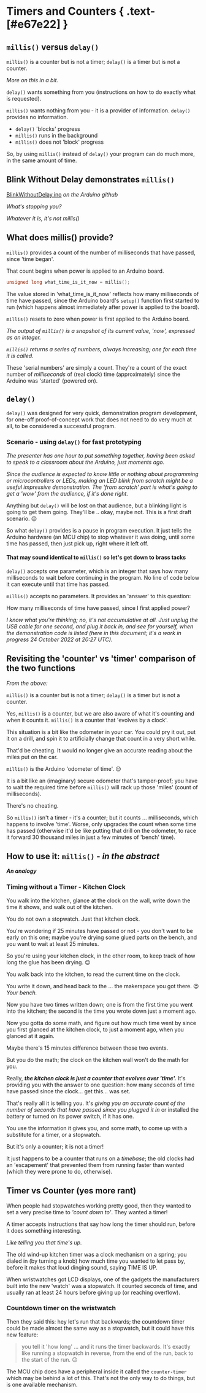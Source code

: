 # Timers and Counters { .text-[#e67e22] }

## `millis()` versus `delay()`

`millis()` is a counter but is not a timer;  `delay()` is a
timer but is not a counter.

*More on this in a bit.*

`delay()` wants something from you (instructions on how to do
exactly what is requested).

`millis()` wants nothing from you - it is a provider of
information.  `delay()` provides no information.

- `delay()` 'blocks' progress
- `millis()` runs in the background
- `millis()` does not 'block' progress

So, by using `millis()` instead of `delay()` your program can do
much more, in the same amount of time.

## Blink Without Delay demonstrates `millis()`

[BlinkWithoutDelay.ino](https://github.com/arduino/arduino-examples/blob/main/examples/02.Digital/BlinkWithoutDelay/BlinkWithoutDelay.ino) *on the Arduino github*

*What's stopping you?*

*Whatever it is, it's not millis()*

## What does millis() provide?

`millis()` provides a count of the number of milliseconds that
have passed, since 'time began'.

That count begins when power is applied to an Arduino board.

```cpp
unsigned long what_time_is_it_now = millis();
```

The value stored in 'what_time_is_it_now' reflects how many
milliseconds of time have passed, since the Arduino board's
`setup()` function first started to run (which happens
almost immediately after power is applied to the board).

`millis()` resets to zero when power is first applied to the
Arduino board.

*The output of `millis()` is a snapshot of its current value,
'now', expressed as an integer.*

*`millis()` returns a series of numbers, always increasing; one
for each time it is called.*

These 'serial numbers' are simply a count.  They're a count
of the exact number of *milliseconds* of (real clock) time
(approximately) since the Arduino was 'started' (powered on).

## `delay()`

`delay()` was designed for very quick, demonstration program
development, for one-off proof-of-concept work that does not need
to do very much at all, to be considered a successful program.

### Scenario - using `delay()` for fast prototyping

*The presenter has one hour to put something together, having been
asked to speak to a classroom about the Arduino, just moments ago.*

*Since the audience is expected to know little or nothing about
programming or microcontrollers or LEDs, making an LED blink from
scratch might be a useful impressive demonstration.  The 'from
scratch' part is what's going to get a 'wow' from the audience,
if it's done right.*

Anything but `delay()` will be lost on that audience, but a
blinking light is going to get them going.  They'll be .. okay,
maybe not.  This is a first draft scenario. 😉

So what `delay()` provides is a pause in program execution. It
just tells the Arduino hardware (an MCU chip) to stop whatever
it was doing, until some time has passed, then just pick up,
right where it left off.

#### That may sound identical to `millis()` so let's get down to brass tacks

`delay()` accepts one parameter, which is an integer that says
how many milliseconds to wait before continuing in the program.
No line of code below it can execute until that time has passed.

`millis()` accepts no parameters.  It provides an 'answer'
to this question:

How many milliseconds of time have passed, since I first applied
power?

*I know what you're thinking; no, it's not accumulative at all.
Just unplug the USB cable for one second, and plug it back in,
and see for yourself, when the demonstration code is listed
(here in this document; it's a work in progress 24 October 2022
at 20:27 UTC).*

## Revisiting the 'counter' vs 'timer' comparison of the two functions

*From the above:*

`millis()` is a counter but is not a timer;  `delay()` is a
timer but is not a counter.

Yes, `millis()` is a counter, but we are also aware of what it's
counting and when it counts it.  `millis()` is a counter that
'evolves by a clock'.

This situation is a bit like the odometer in your car.
You could pry it out, put it on a drill, and spin it to
artificially change that count in a very short while.

That'd be cheating.  It would no longer give an accurate reading
about the miles put on the car.

`millis()` is the Arduino 'odometer of time'. 😉

It is a bit like an (imaginary) secure odometer that's tamper-proof;
you have to wait the required time before `millis()` will rack up
those 'miles' (count of milliseconds).

There's no cheating.

So `millis()` isn't a timer - it's a counter; but it counts
... milliseconds, which happens to involve 'time'.  Worse,
only upgrades the count when some time has passed (otherwise it'd
be like putting that drill on the odometer, to race it forward 30
thousand miles in just a few minutes of 'bench' time).

## How to use it: `millis()` - *in the abstract*

***An analogy***

### Timing without a Timer - Kitchen Clock

You walk into the kitchen, glance at the clock on the wall,
write down the time it shows, and walk out of the kitchen.

You do not own a stopwatch.  Just that kitchen clock.

You're wondering if 25 minutes have passed or not - you don't
want to be early on this one; maybe you're drying some glued
parts on the bench, and you want to wait at least 25 minutes.

So you're using your kitchen clock, in the other room, to
keep track of how long the glue has been drying. 😉

You walk back into the kitchen, to read the current time on
the clock.

You write it down, and head back to the ... the makerspace you
got there. 😉  *Your bench.*

Now you have two times written down; one is from the first time
you went into the kitchen; the second is the time you wrote down
just a moment ago.

Now you gotta do some math, and figure out how much time went by
since you first glanced at the kitchen clock, to just a moment
ago, when you glanced at it again.

Maybe there's 15 minutes difference between those two events.

But you do the math; the clock on the kitchen wall won't do the
math for you.

Really, ***the kitchen clock is just a counter that evolves over 'time'.***
It's providing you with the answer to one question: how many seconds
of time have passed since the clock... get this... was set.

That's really all it is telling you.  It's *giving you an accurate
count of the number of seconds that have passed since you plugged
it in* or installed the battery or turned on its power switch,
if it has one.

You use the information it gives you, and some math, to come
up with a substitute for a timer, or a stopwatch.

But it's only a counter; it is not a timer!

It just happens to be a counter that runs on a *timebase*; the
old clocks had an 'escapement' that prevented them from running
faster than wanted (which they were prone to do, otherwise).

## Timer vs Counter (yes more rant)

When people had stopwatches working pretty good, then they wanted
to set a very precise time to *'count down to'*.  They
wanted a timer!

A timer accepts instructions that say how long the timer should
run, before it does something interesting.

*Like telling you that time's up.*

The old wind-up kitchen timer was a clock mechanism on a spring;
you dialed in (by turning a knob) how much time you wanted to let
pass by, before it makes that loud dinging sound, saying TIME IS UP.

When wristwatches got LCD displays, one of the gadgets the
manufacturers built into the new 'watch' was a stopwatch.
It counted seconds of time, and usually ran at least 24 hours
before giving up (or reaching overflow).

### Countdown timer on the wristwatch

Then they said this: hey let's run that backwards; the countdown
timer could be made almost the same way as a stopwatch, but it
could have this new feature:

> you tell it 'how long' ... and it runs the timer backwards.  It's exactly like running a stopwatch in reverse, from the end of the run, back to the start of the run. 😉

The MCU chip does have a peripheral inside it called the
`counter-timer` which may be behind a lot of this.  That's not
the only way to do things, but is one available mechanism.
